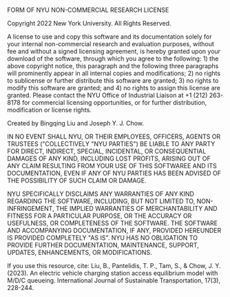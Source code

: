 FORM OF NYU NON-COMMERCIAL RESEARCH LICENSE

Copyright 2022 New York University. All Rights Reserved.

A license to use and copy this software and its documentation solely for your internal non-commercial
research and evaluation purposes, without fee and without a signed licensing agreement, is hereby granted
upon your download of the software, through which you agree to the following: 1) the above copyright
notice, this paragraph and the following three paragraphs will prominently appear in all internal copies
and modifications; 2) no rights to sublicense or further distribute this software are granted; 3) no rights
to modify this software are granted; and 4) no rights to assign this license are granted. Please contact
the NYU Office of Industrial Liaison at +1 (212) 263-8178 for commercial licensing opportunities, or for further
distribution, modification or license rights.

Created by Bingqing Liu and Joseph Y. J. Chow.

IN NO EVENT SHALL NYU, OR THEIR EMPLOYEES, OFFICERS, AGENTS OR TRUSTEES
("COLLECTIVELY "NYU PARTIES") BE LIABLE TO ANY PARTY FOR DIRECT, INDIRECT, SPECIAL,
INCIDENTAL, OR CONSEQUENTIAL DAMAGES OF ANY KIND, INCLUDING LOST PROFITS, ARISING
OUT OF ANY CLAIM RESULTING FROM YOUR USE OF THIS SOFTWAREE AND ITS
DOCUMENTATION, EVEN IF ANY OF NYU PARTIES HAS BEEN ADVISED OF THE POSSIBILITY
OF SUCH CLAIM OR DAMAGE.

NYU SPECIFICALLY DISCLAIMS ANY WARRANTIES OF ANY KIND REGARDING THE SOFTWARE,
INCLUDING, BUT NOT LIMITED TO, NON-INFRINGEMENT, THE IMPLIED WARRANTIES OF
MERCHANTABILITY AND FITNESS FOR A PARTICULAR PURPOSE, OR THE ACCURACY OR USEFULNESS,
OR COMPLETENESS OF THE SOFTWARE. THE SOFTWARE AND ACCOMPANYING DOCUMENTATION,
IF ANY, PROVIDED HEREUNDER IS PROVIDED COMPLETELY "AS IS". NYU HAS NO OBLIGATION TO PROVIDE
FURTHER DOCUMENTATION, MAINTENANCE, SUPPORT, UPDATES, ENHANCEMENTS, OR MODIFICATIONS.

If you use this resource, cite:
Liu, B., Pantelidis, T. P., Tam, S., \& Chow, J. Y. (2023). An electric vehicle charging station access equilibrium model with M/D/C queueing. International Journal of Sustainable Transportation, 17(3), 228-244.

